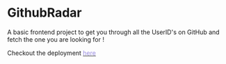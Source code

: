 # GithubRadar
A basic frontend project to get you through all the UserID's on GitHub and fetch the one you are looking for !


Checkout the deployment <a href = "https://theyashgrover.github.io/GithubRadar/"><font color = "#988BE0">here</font></a> 
